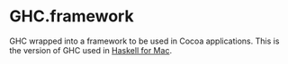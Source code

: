 # GHC.framework

GHC wrapped into a framework to be used in Cocoa applications. This is the version of GHC used in [Haskell for Mac](http://haskellformac.com).

